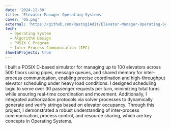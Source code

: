 ```yaml
---
date: '2024-12-30'
title: 'Elevator Manager Operating Systems'
cover: 'OS.png'
external: 'https://github.com/RastogiAdit/Elevator-Manager-Operating-Systems-Project'
tech:
  - Operating System
  - Algorithm Design
  - POSIX C Program
  - Inter Process Communication (IPC)
showInProjects: true
---
```



 I built a POSIX C-based simulator for managing up to 100 elevators across 500 floors using pipes, message queues, and shared memory for inter-process communication, enabling precise coordination and high-throughput elevator scheduling under heavy load conditions. I designed scheduling logic to serve over 30 passenger requests per turn, minimizing total turns while ensuring real-time coordination and movement. Additionally, I integrated authorization protocols via solver processes to dynamically generate and verify strings based on elevator occupancy. Through this project, I demonstrated a robust understanding of inter-process communication, process control, and resource sharing, which are key concepts in Operating Systems.

